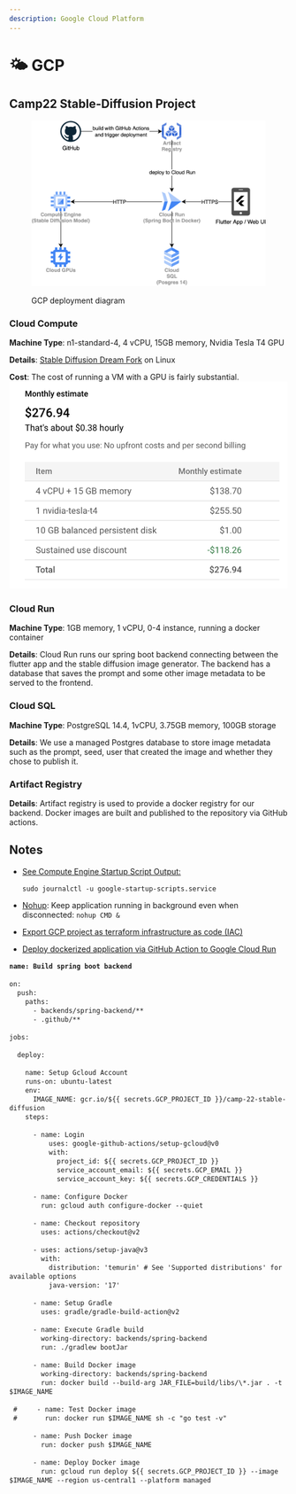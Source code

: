 ```yaml
---
description: Google Cloud Platform
---
```


# 🌤️ GCP

## Camp22 Stable-Diffusion Project

<figure><img src="../.gitbook/assets/DeploymentDiagram (2).png" alt=""><figcaption><p>GCP deployment diagram</p></figcaption></figure>

### Cloud Compute

**Machine Type**: n1-standard-4, 4 vCPU, 15GB memory, Nvidia Tesla T4 GPU

**Details**: [Stable Diffusion Dream Fork](https://github.com/lstein/stable-diffusion/) on Linux

**Cost**: The cost of running a VM with a GPU is fairly substantial.\
![](<../.gitbook/assets/Screenshot 2022-09-14 at 16.37.15.png>)

### Cloud Run

**Machine Type**: 1GB memory, 1 vCPU, 0-4 instance, running a docker container

**Details**: Cloud Run runs our spring boot backend connecting between the flutter app and the stable diffusion image generator. The backend has a database that saves the prompt and some other image metadata to be served to the frontend.

### Cloud SQL

**Machine Type**: PostgreSQL 14.4, 1vCPU, 3.75GB memory, 100GB storage

**Details**: We use a managed Postgres database to store image metadata such as the prompt, seed, user that created the image and whether they chose to publish it.

### Artifact Registry

**Details**: Artifact registry is used to provide a docker registry for our backend. Docker images are built and published to the repository via GitHub actions.

## Notes

*   [See Compute Engine Startup Script Output: ](https://cloud.google.com/compute/docs/instances/startup-scripts/linux#viewing-output)

    ```
    sudo journalctl -u google-startup-scripts.service
    ```
* [Nohup](https://linuxhint.com/how\_to\_use\_nohup\_linux/): Keep application running in background even when disconnected: `nohup CMD &`
* [Export GCP project as terraform infrastructure as code (IAC)](https://cloud.google.com/docs/terraform/resource-management/export)
* [Deploy dockerized application via GitHub Action to Google Cloud Run](https://cloud.google.com/community/tutorials/cicd-cloud-run-github-actions)

<pre class="language-yaml"><code class="lang-yaml"><strong>name: Build spring boot backend
</strong>
on:
  push:
    paths:
      - backends/spring-backend/**
      - .github/**

jobs:

  deploy:

    name: Setup Gcloud Account
    runs-on: ubuntu-latest
    env:
      IMAGE_NAME: gcr.io/${{ secrets.GCP_PROJECT_ID }}/camp-22-stable-diffusion
    steps:

      - name: Login
          uses: google-github-actions/setup-gcloud@v0
          with:
            project_id: ${{ secrets.GCP_PROJECT_ID }}
            service_account_email: ${{ secrets.GCP_EMAIL }}
            service_account_key: ${{ secrets.GCP_CREDENTIALS }}

      - name: Configure Docker
        run: gcloud auth configure-docker --quiet

      - name: Checkout repository
        uses: actions/checkout@v2

      - uses: actions/setup-java@v3
        with:
          distribution: 'temurin' # See 'Supported distributions' for available options
          java-version: '17'

      - name: Setup Gradle
        uses: gradle/gradle-build-action@v2

      - name: Execute Gradle build
        working-directory: backends/spring-backend
        run: ./gradlew bootJar

      - name: Build Docker image
        working-directory: backends/spring-backend
        run: docker build --build-arg JAR_FILE=build/libs/\*.jar . -t $IMAGE_NAME

 #     - name: Test Docker image
 #       run: docker run $IMAGE_NAME sh -c "go test -v"

      - name: Push Docker image
        run: docker push $IMAGE_NAME

      - name: Deploy Docker image
        run: gcloud run deploy ${{ secrets.GCP_PROJECT_ID }} --image $IMAGE_NAME --region us-central1 --platform managed
</code></pre>
